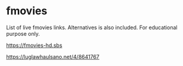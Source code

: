 # fmovies
List of live fmovies links.
Alternatives is also included.
For educational purpose only.

https://fmovies-hd.sbs

https://luglawhaulsano.net/4/8641767
